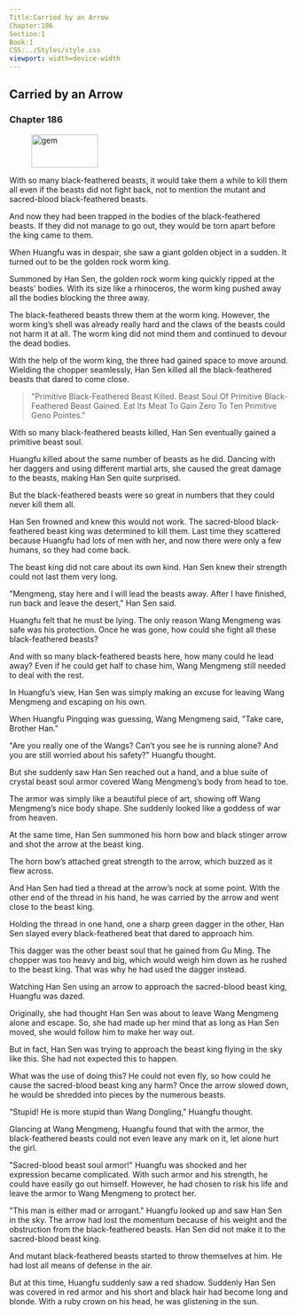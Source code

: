 ```yaml
---
Title:Carried by an Arrow 
Chapter:186 
Section:1 
Book:1 
CSS:../Styles/style.css 
viewport: width=device-width
---
```

  
## Carried by an Arrow
### Chapter 186
  
<figure>
	<img src="../Images/gem.gif" alt="gem" id="gem" width="120" height="60" />
</figure>
  

  
With so many black-feathered beasts, it would take them a while to kill them all even if the beasts did not fight back, not to mention the mutant and sacred-blood black-feathered beasts.

And now they had been trapped in the bodies of the black-feathered beasts. If they did not manage to go out, they would be torn apart before the king came to them.

When Huangfu was in despair, she saw a giant golden object in a sudden. It turned out to be the golden rock worm king.

Summoned by Han Sen, the golden rock worm king quickly ripped at the beasts’ bodies. With its size like a rhinoceros, the worm king pushed away all the bodies blocking the three away.

The black-feathered beasts threw them at the worm king. However, the worm king’s shell was already really hard and the claws of the beasts could not harm it at all. The worm king did not mind them and continued to devour the dead bodies.

With the help of the worm king, the three had gained space to move around. Wielding the chopper seamlessly, Han Sen killed all the black-feathered beasts that dared to come close.

> "Primitive Black-Feathered Beast Killed. Beast Soul Of Primitive Black-Feathered Beast Gained. Eat Its Meat To Gain Zero To Ten Primitive Geno Pointes."

With so many black-feathered beasts killed, Han Sen eventually gained a primitive beast soul.

Huangfu killed about the same number of beasts as he did. Dancing with her daggers and using different martial arts, she caused the great damage to the beasts, making Han Sen quite surprised.

But the black-feathered beasts were so great in numbers that they could never kill them all.

Han Sen frowned and knew this would not work. The sacred-blood black-feathered beast king was determined to kill them. Last time they scattered because Huangfu had lots of men with her, and now there were only a few humans, so they had come back.

The beast king did not care about its own kind. Han Sen knew their strength could not last them very long.

"Mengmeng, stay here and I will lead the beasts away. After I have finished, run back and leave the desert," Han Sen said.

Huangfu felt that he must be lying. The only reason Wang Mengmeng was safe was his protection. Once he was gone, how could she fight all these black-feathered beasts?

And with so many black-feathered beasts here, how many could he lead away? Even if he could get half to chase him, Wang Mengmeng still needed to deal with the rest.

In Huangfu’s view, Han Sen was simply making an excuse for leaving Wang Mengmeng and escaping on his own.

When Huangfu Pingqing was guessing, Wang Mengmeng said, "Take care, Brother Han."

"Are you really one of the Wangs? Can’t you see he is running alone? And you are still worried about his safety?" Huangfu thought.

But she suddenly saw Han Sen reached out a hand, and a blue suite of crystal beast soul armor covered Wang Mengmeng’s body from head to toe.

The armor was simply like a beautiful piece of art, showing off Wang Mengmeng’s nice body shape. She suddenly looked like a goddess of war from heaven.

At the same time, Han Sen summoned his horn bow and black stinger arrow and shot the arrow at the beast king.

The horn bow’s attached great strength to the arrow, which buzzed as it flew across.

And Han Sen had tied a thread at the arrow’s nock at some point. With the other end of the thread in his hand, he was carried by the arrow and went close to the beast king.

Holding the thread in one hand, one a sharp green dagger in the other, Han Sen slayed every black-feathered beat that dared to approach him.

This dagger was the other beast soul that he gained from Gu Ming. The chopper was too heavy and big, which would weigh him down as he rushed to the beast king. That was why he had used the dagger instead.

Watching Han Sen using an arrow to approach the sacred-blood beast king, Huangfu was dazed.

Originally, she had thought Han Sen was about to leave Wang Mengmeng alone and escape. So, she had made up her mind that as long as Han Sen moved, she would follow him to make her way out.

But in fact, Han Sen was trying to approach the beast king flying in the sky like this. She had not expected this to happen.

What was the use of doing this? He could not even fly, so how could he cause the sacred-blood beast king any harm? Once the arrow slowed down, he would be shredded into pieces by the numerous beasts.

"Stupid! He is more stupid than Wang Dongling," Huangfu thought.

Glancing at Wang Mengmeng, Huangfu found that with the armor, the black-feathered beasts could not even leave any mark on it, let alone hurt the girl.

"Sacred-blood beast soul armor!" Huangfu was shocked and her expression became complicated. With such armor and his strength, he could have easily go out himself. However, he had chosen to risk his life and leave the armor to Wang Mengmeng to protect her.

"This man is either mad or arrogant." Huangfu looked up and saw Han Sen in the sky. The arrow had lost the momentum because of his weight and the obstruction from the black-feathered beasts. Han Sen did not make it to the sacred-blood beast king.

And mutant black-feathered beasts started to throw themselves at him. He had lost all means of defense in the air.

But at this time, Huangfu suddenly saw a red shadow. Suddenly Han Sen was covered in red armor and his short and black hair had become long and blonde. With a ruby crown on his head, he was glistening in the sun.